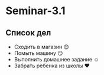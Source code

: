 # Seminar-3.1

## Список дел
* Сходить в магазин :blush:
* Помыть машину :smirk:
* Выполнить домашнее задание :relaxed:
* Забрать ребенка из школы :heart:
